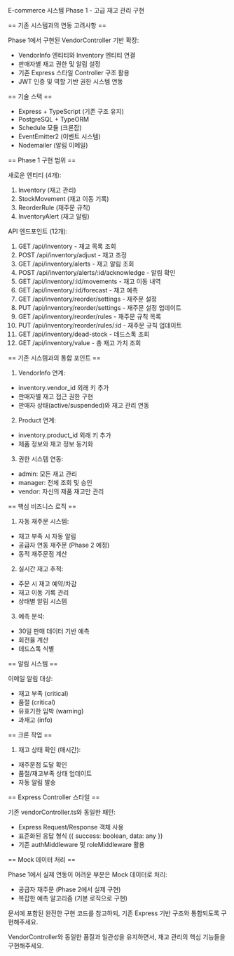 E-commerce 시스템 Phase 1 - 고급 재고 관리 구현

== 기존 시스템과의 연동 고려사항 ==

Phase 1에서 구현된 VendorController 기반 확장:
- VendorInfo 엔티티와 Inventory 엔티티 연결
- 판매자별 재고 권한 및 알림 설정
- 기존 Express 스타일 Controller 구조 활용
- JWT 인증 및 역할 기반 권한 시스템 연동

== 기술 스택 ==

- Express + TypeScript (기존 구조 유지)
- PostgreSQL + TypeORM
- Schedule 모듈 (크론잡)
- EventEmitter2 (이벤트 시스템)
- Nodemailer (알림 이메일)

== Phase 1 구현 범위 ==

새로운 엔티티 (4개):
1. Inventory (재고 관리)
2. StockMovement (재고 이동 기록)
3. ReorderRule (재주문 규칙)
4. InventoryAlert (재고 알림)

API 엔드포인트 (12개):
1. GET /api/inventory - 재고 목록 조회
2. POST /api/inventory/adjust - 재고 조정
3. GET /api/inventory/alerts - 재고 알림 조회
4. POST /api/inventory/alerts/:id/acknowledge - 알림 확인
5. GET /api/inventory/:id/movements - 재고 이동 내역
6. GET /api/inventory/:id/forecast - 재고 예측
7. GET /api/inventory/reorder/settings - 재주문 설정
8. PUT /api/inventory/reorder/settings - 재주문 설정 업데이트
9. GET /api/inventory/reorder/rules - 재주문 규칙 목록
10. PUT /api/inventory/reorder/rules/:id - 재주문 규칙 업데이트
11. GET /api/inventory/dead-stock - 데드스톡 조회
12. GET /api/inventory/value - 총 재고 가치 조회

== 기존 시스템과의 통합 포인트 ==

1. VendorInfo 연계:
- inventory.vendor_id 외래 키 추가
- 판매자별 재고 접근 권한 구현
- 판매자 상태(active/suspended)와 재고 관리 연동

2. Product 연계:
- inventory.product_id 외래 키 추가
- 제품 정보와 재고 정보 동기화

3. 권한 시스템 연동:
- admin: 모든 재고 관리
- manager: 전체 조회 및 승인
- vendor: 자신의 제품 재고만 관리

== 핵심 비즈니스 로직 ==

1. 자동 재주문 시스템:
- 재고 부족 시 자동 알림
- 공급자 연동 재주문 (Phase 2 예정)
- 동적 재주문점 계산

2. 실시간 재고 추적:
- 주문 시 재고 예약/차감
- 재고 이동 기록 관리
- 상태별 알림 시스템

3. 예측 분석:
- 30일 판매 데이터 기반 예측
- 회전율 계산
- 데드스톡 식별

== 알림 시스템 ==

이메일 알림 대상:
- 재고 부족 (critical)
- 품절 (critical)
- 유효기한 임박 (warning)
- 과재고 (info)

== 크론 작업 ==

1. 재고 상태 확인 (매시간):
- 재주문점 도달 확인
- 품절/재고부족 상태 업데이트
- 자동 알림 발송

== Express Controller 스타일 ==

기존 vendorController.ts와 동일한 패턴:
- Express Request/Response 객체 사용
- 표준화된 응답 형식 ({ success: boolean, data: any })
- 기존 authMiddleware 및 roleMiddleware 활용

== Mock 데이터 처리 ==

Phase 1에서 실제 연동이 어려운 부분은 Mock 데이터로 처리:
- 공급자 재주문 (Phase 2에서 실제 구현)
- 복잡한 예측 알고리즘 (기본 로직으로 구현)

문서에 포함된 완전한 구현 코드를 참고하되, 
기존 Express 기반 구조와 통합되도록 구현해주세요.

VendorController와 동일한 품질과 일관성을 유지하면서,
재고 관리의 핵심 기능들을 구현해주세요.